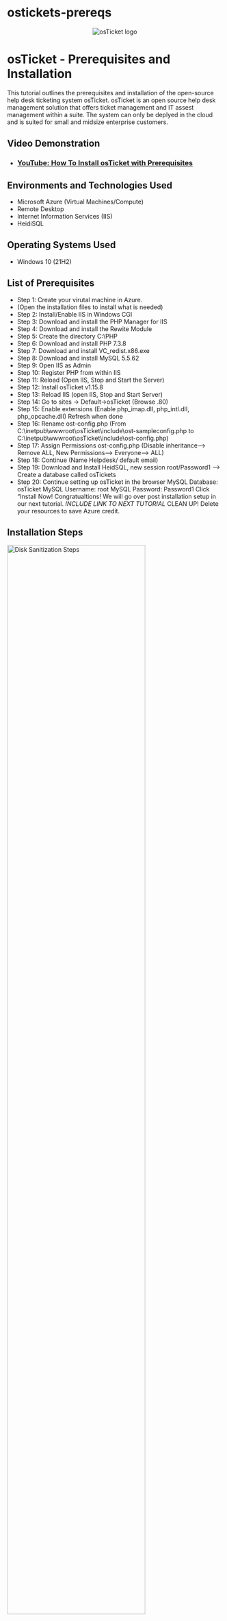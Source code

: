 # ostickets-prereqs
<p align="center">
<img src="https://i.imgur.com/Clzj7Xs.png" alt="osTicket logo"/>
</p>

<h1>osTicket - Prerequisites and Installation</h1>
This tutorial outlines the prerequisites and installation of the open-source help desk ticketing system osTicket. osTicket is an open source help desk management solution that offers ticket management and IT assest management within a suite. The  system can only be deplyed in the cloud and is suited for small and midsize enterprise customers. <br />


<h2>Video Demonstration</h2>

- ### [YouTube: How To Install osTicket with Prerequisites](https://www.youtube.com)

<h2>Environments and Technologies Used</h2>

- Microsoft Azure (Virtual Machines/Compute)
- Remote Desktop
- Internet Information Services (IIS)
- HeidiSQL

<h2>Operating Systems Used </h2>

- Windows 10</b> (21H2)

<h2>List of Prerequisites</h2>

- Step 1: Create your virutal machine in Azure. 
- (Open the installation files to install what is needed) 
- Step 2: Install/Enable IIS in Windows CGI
- Step 3: Download and install the PHP Manager for IIS
- Step 4: Download and install the Rewite Module 
- Step 5: Create the directory C:\PHP
- Step 6: Download and install PHP 7.3.8
- Step 7: Download and install VC_redist.x86.exe
- Step 8: Download and install MySQL 5.5.62
- Step 9: Open IIS as Admin
- Step 10: Register PHP from within IIS
- Step 11: Reload (Open IIS, Stop and Start the Server)
- Step 12: Install osTicket v1.15.8
- Step 13: Reload IIS (open IIS, Stop and Start Server)
- Step 14: Go to sites -> Default->osTicket (Browse .80) 
- Step 15: Enable extensions (Enable php_imap.dII, php_intl.dII, php_opcache.dII) Refresh when done
- Step 16: Rename ost-config.php (From C:\inetpub\wwwroot\osTicket\include\ost-sampleconfig.php to  C:\inetpub\wwwroot\osTicket\include\ost-config.php)
- Step 17: Assign Permissions ost-config.php (Disable inheritance--> Remove ALL, New Permissions--> Everyone--> ALL)
- Step 18: Continue (Name Helpdesk/ default email) 
- Step 19: Download and Install HeidSQL, new session root/Password1 --> Create  a  database called osTickets 
- Step 20: Continue setting up osTicket in the browser 
MySQL Database: osTicket
MySQL Username: root
MySQL Password: Password1
Click “Install Now!
Congratualtions! 
We will go over post installation setup in our next tutorial. 
*INCLUDE LINK TO NEXT TUTORIAL* 
CLEAN UP! Delete your resources to save Azure credit. 



<h2>Installation Steps</h2>

<p>
<img src="https://i.imgur.com/DJmEXEB.png" height="80%" width="80%" alt="Disk Sanitization Steps"/>
</p>
<p>
Lorem ipsum dolor sit amet, consectetur adipiscing elit, sed do eiusmod tempor incididunt ut labore et dolore magna aliqua. Ut enim ad minim veniam, quis nostrud exercitation ullamco laboris nisi ut aliquip ex ea commodo consequat. Duis aute irure dolor in reprehenderit in voluptate velit esse cillum dolore eu fugiat nulla pariatur.
</p>
<br />

<p>
<img src="https://i.imgur.com/DJmEXEB.png" height="80%" width="80%" alt="Disk Sanitization Steps"/>
</p>
<p>
Lorem ipsum dolor sit amet, consectetur adipiscing elit, sed do eiusmod tempor incididunt ut labore et dolore magna aliqua. Ut enim ad minim veniam, quis nostrud exercitation ullamco laboris nisi ut aliquip ex ea commodo consequat. Duis aute irure dolor in reprehenderit in voluptate velit esse cillum dolore eu fugiat nulla pariatur.
</p>
<br />

<p>
<img src="https://i.imgur.com/DJmEXEB.png" height="80%" width="80%" alt="Disk Sanitization Steps"/>
</p>
<p>
Lorem ipsum dolor sit amet, consectetur adipiscing elit, sed do eiusmod tempor incididunt ut labore et dolore magna aliqua. Ut enim ad minim veniam, quis nostrud exercitation ullamco laboris nisi ut aliquip ex ea commodo consequat. Duis aute irure dolor in reprehenderit in voluptate velit esse cillum dolore eu fugiat nulla pariatur.
</p>
<br />
